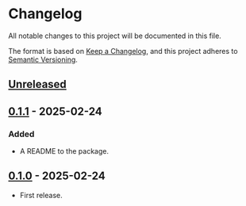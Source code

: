 # Changelog

All notable changes to this project will be documented in this file.

The format is based on [Keep a Changelog](https://keepachangelog.com/en/1.1.0/),
and this project adheres to [Semantic Versioning](https://semver.org/spec/v2.0.0.html).

## [Unreleased]

## [0.1.1] - 2025-02-24

### Added

* A README to the package.

## [0.1.0] - 2025-02-24

* First release.

[unreleased]: https://github.com/rust-embedded/arm-dcc/compare/panic-dcc-v0.1.1...HEAD
[0.1.1]: https://github.com/rust-embedded/arm-dcc/compare/panic-dcc-v0.1.0...panic-dcc-v0.1.1
[0.1.0]: https://github.com/rust-embedded/arm-dcc/releases/tag/panic-dcc-v0.1.0
